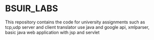 # BSUIR_LABS
This repository contains the code for university assignments such as tcp,udp server and client translator use java and google api, xmlparser, basic java web application with jsp and servlet
